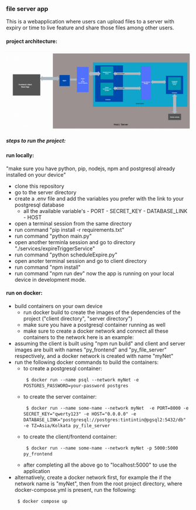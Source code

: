 ### file server app
This is a webapplication where users can upload files to a server with expiry or time to live feature and share those files among other users. 

#### project architecture: 
![project architecture model](https://github.com/skywalker5014/py_file_server/raw/main/application_architecture.png)


##### steps to run the project:
#### run locally:
"make sure you have python, pip, nodejs, npm and postgresql already installed on your device"
- clone this repository
- go to the server directory
- create a .env file and add the variables you prefer with the link to your postgresql database
    - all the available variable's
          - PORT
          - SECRET_KEY
          - DATABASE_LINK
          - HOST
- open a terminal session from the same directory
- run command "pip install -r requirements.txt"
- run command "python main.py"
- open another terminla session and go to directory "./services/expireTriggerService"
- run command "python scheduleExpire.py"
- open anoter terminal session and go to client directory
- run command "npm install"
- run command "npm run dev"
now the app is running on your local device in development mode.
#### run on docker:
- build containers on your own device
   - run docker build to create the images of the dependencies of the project ("client directory", "server directory")
   - make sure you have a postgresql container running as well
   - make sure to create a docker network and connect all these containers to the network
here is an example:
- assuming the client is built using "npm run build" and client and server images are built with names "py_frontend" and "py_file_server" respectively, and a docker network is created with name "myNet"
- run the following docker commands to build the containers:
   - to create a postgresql container:
     ```
      $ docker run --name psql --network myNet -e POSTGRES_PASSWORD=your-password postgres
     ```
   - to create the server container:
     ```
      $ docker run --name some-name --network myNet  -e PORT=8000 -e SECRET_KEY="qwerty123" -e HOST="0.0.0.0" -e DATABASE_LINK="postgresql://postgres:tintintin@pgsql2:5432/db" -e TZ=Asia/Kolkata py_file_server 
     ```
   - to create the client/frontend container:
     ```
      $ docker run --name some-name --network myNet -p 5000:5000 py_frontend
     ```
   - after completing all the above go to "localhost:5000" to use the application
- alternatively, create a docker network first, for example the if the network name is "myNet", then from the root project directory, where docker-compose.yml is present, run the following:
  ```
   $ docker compose up 
  ```
